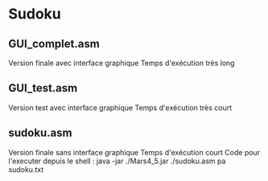# Sudoku
## GUI_complet.asm
Version finale avec interface graphique
Temps d'exécution très long

## GUI_test.asm
Version test avec interface graphique
Temps d'exécution très court

## sudoku.asm
Version finale sans interface graphique
Temps d'exécution court
Code pour l'executer depuis le shell : java -jar ./Mars4_5.jar ./sudoku.asm pa sudoku.txt
